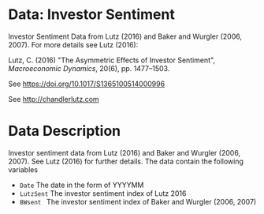# Data: Investor Sentiment 

Investor Sentiment Data from Lutz (2016) and Baker and Wurgler (2006,
2007). For more details see Lutz (2016):

Lutz, C. (2016) "The Asymmetric Effects of Investor Sentiment",
*Macroeconomic Dynamics*, 20(6), pp. 1477–1503. 

See https://doi.org/10.1017/S1365100514000996

See http://chandlerlutz.com 

# Data Description

Investor sentiment data from Lutz (2016) and Baker and Wurgler (2006,
2007). See Lutz (2016) for further details. The data contain the
following variables 

* `Date` The date in the form of YYYYMM
* `LutzSent` The investor sentiment index of Lutz 2016
* `BWsent ` The investor sentiment index of Baker and Wurgler (2006,
  2007) 

